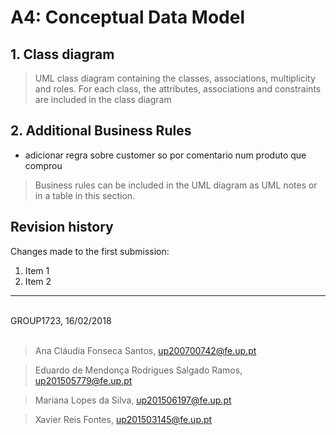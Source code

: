 # A4: Conceptual Data Model
 
## 1. Class diagram
 
> UML class diagram containing the classes, associations, multiplicity and roles.
> For each class, the attributes, associations and constraints are included in the class diagram
 
## 2. Additional Business Rules
 
 * adicionar regra sobre customer so por comentario num produto que comprou

> Business rules can be included in the UML diagram as UML notes or in a table in this section.
 
## Revision history
 
Changes made to the first submission:
1. Item 1
1. Item 2
 
***
 
<br>
GROUP1723, 16/02/2018
<br>
<br>

> Ana Cláudia Fonseca Santos, up200700742@fe.up.pt

> Eduardo de Mendonça Rodrigues Salgado Ramos, up201505779@fe.up.pt

> Mariana Lopes da Silva, up201506197@fe.up.pt

> Xavier Reis Fontes, up201503145@fe.up.pt